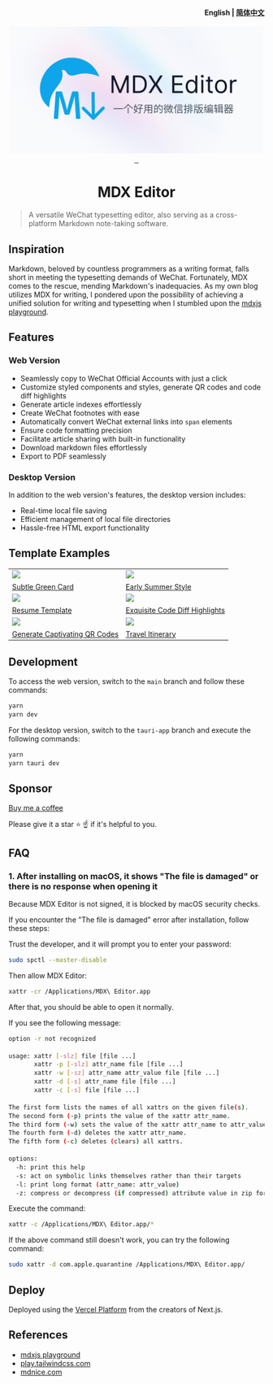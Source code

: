 <h4 align="right"><strong>English</strong> | <a href="https://github.com/maqi1520/mdx-editor/blob/main/README_EN.md">简体中文</a></h4>

<div align="center">
<a href="https://editor.runjs.cool/">
<img width="500" src="./public/social-card.jpg"/>
</a>
</div>
<div align="center"> <a href="https://github.com/maqi1520/mdx-editor/actions">
    <img src="https://github.com/maqi1520/mdx-editor/actions/workflows/release.yml/badge.svg" alt="">
  </a>
  <a href="https://github.com/maqi1520/mdx-editor/releases">
    <img src="https://img.shields.io/github/downloads/maqi1520/mdx-editor/total.svg" alt="">
  </a>
  <a href="https://github.com/maqi1520/mdx-editor/releases/latest">
    <img src="https://img.shields.io/github/release/maqi1520/mdx-editor.svg" alt="">
  </a>
</div>
<h1 align="center">MDX Editor</h1>

> A versatile WeChat typesetting editor, also serving as a cross-platform Markdown note-taking software.

## Inspiration

Markdown, beloved by countless programmers as a writing format, falls short in meeting the typesetting demands of WeChat. Fortunately, MDX comes to the rescue, mending Markdown's inadequacies. As my own blog utilizes MDX for writing, I pondered upon the possibility of achieving a unified solution for writing and typesetting when I stumbled upon the [mdxjs playground](https://mdxjs.com/playground/).

## Features

### Web Version

- Seamlessly copy to WeChat Official Accounts with just a click
- Customize styled components and styles, generate QR codes and code diff highlights
- Generate article indexes effortlessly
- Create WeChat footnotes with ease
- Automatically convert WeChat external links into `span` elements
- Ensure code formatting precision
- Facilitate article sharing with built-in functionality
- Download markdown files effortlessly
- Export to PDF seamlessly

### Desktop Version

In addition to the web version's features, the desktop version includes:

- Real-time local file saving
- Efficient management of local file directories
- Hassle-free HTML export functionality

## Template Examples

<table>
<tr>
    <td><img src="https://user-images.githubusercontent.com/9312044/262275142-ce7f3e70-cbad-449e-999e-4cba33f75000.png"/></td>
    <td><img src="https://user-images.githubusercontent.com/9312044/262275149-3310abc1-5a6d-45cb-aa9a-3359381ec429.png"/></td>
</tr> 
<tr>
    <td><a href="https://editor.runjs.cool/64b51328337a9f4db79fe677" >Subtle Green Card</a></td>
    <td><a href="https://editor.runjs.cool/64c0fca121821b2af589cf6e">Early Summer Style</a></td>
</tr> 
<tr>
  <td><img src="https://user-images.githubusercontent.com/9312044/262275160-41c30692-b554-4da6-bcc7-3fb00169ed5d.png"/></td>
  <td><img src="https://user-images.githubusercontent.com/9312044/262275117-fdf35fe4-0b70-45ad-995d-b6622586c6d8.png"/></td>
</tr>
<tr>
  <td><a href="https://editor.runjs.cool/624688ccb6fe2900015728ac">Resume Template</a></td>
  <td><a href="https://editor.runjs.cool/625550658cc5730001809f0c">Exquisite Code Diff Highlights</a></td>
</tr>
<tr>
    <td><img src="https://user-images.githubusercontent.com/9312044/262275165-766ff817-7c09-4288-b8dd-55d7424c2fd6.png"/></td>
    <td><img src="https://user-images.githubusercontent.com/9312044/262275168-6dd4b05c-a604-4ab1-abe3-b2d2dc759d8e.png"/></td>
</tr> 
<tr>
    <td><a href="https://editor.runjs.cool/6492ae0109e298c79055dfab">Generate Captivating QR Codes</a></td>
    <td><a href="https://editor.runjs.cool/6492aa37f5cf3a54f14493a8">Travel Itinerary</a></td>
</tr> 
</table>

## Development

To access the web version, switch to the `main` branch and follow these commands:

```bash
yarn
yarn dev
```

For the desktop version, switch to the `tauri-app` branch and execute the following commands:

```bash
yarn
yarn tauri dev
```

## Sponsor

[Buy me a coffee](https://www.buymeacoffee.com/maqi1520)

Please give it a star ⭐ ☝️ if it's helpful to you.

## FAQ

### 1. After installing on macOS, it shows "The file is damaged" or there is no response when opening it

Because MDX Editor is not signed, it is blocked by macOS security checks.

If you encounter the "The file is damaged" error after installation, follow these steps:

Trust the developer, and it will prompt you to enter your password:

```bash
sudo spctl --master-disable
```

Then allow MDX Editor:

```bash
xattr -cr /Applications/MDX\ Editor.app
```

After that, you should be able to open it normally.

If you see the following message:

```sh
option -r not recognized

usage: xattr [-slz] file [file ...]
       xattr -p [-slz] attr_name file [file ...]
       xattr -w [-sz] attr_name attr_value file [file ...]
       xattr -d [-s] attr_name file [file ...]
       xattr -c [-s] file [file ...]

The first form lists the names of all xattrs on the given file(s).
The second form (-p) prints the value of the xattr attr_name.
The third form (-w) sets the value of the xattr attr_name to attr_value.
The fourth form (-d) deletes the xattr attr_name.
The fifth form (-c) deletes (clears) all xattrs.

options:
  -h: print this help
  -s: act on symbolic links themselves rather than their targets
  -l: print long format (attr_name: attr_value)
  -z: compress or decompress (if compressed) attribute value in zip format
```

Execute the command:

```bash
xattr -c /Applications/MDX\ Editor.app/*
```

If the above command still doesn't work, you can try the following command:

```bash
sudo xattr -d com.apple.quarantine /Applications/MDX\ Editor.app/
```

## Deploy

Deployed using the [Vercel Platform](https://vercel.com/import?utm_medium=default-template&filter=next.js&utm_source=create-next-app&utm_campaign=create-next-app-readme) from the creators of Next.js.

## References

- [mdxjs playground](https://mdxjs.com/playground/)
- [play.tailwindcss.com](https://play.tailwindcss.com/)
- [mdnice.com](https://mdnice.com/)
